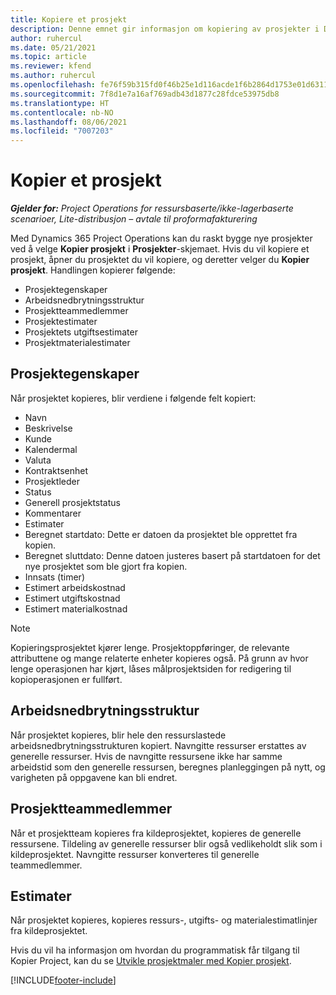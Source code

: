 ```yaml
---
title: Kopiere et prosjekt
description: Denne emnet gir informasjon om kopiering av prosjekter i Dynamics 365 Project Operations.
author: ruhercul
ms.date: 05/21/2021
ms.topic: article
ms.reviewer: kfend
ms.author: ruhercul
ms.openlocfilehash: fe76f59b315fd0f46b25e1d116acde1f6b2864d1753e01d6311ea93ae7d116fc
ms.sourcegitcommit: 7f8d1e7a16af769adb43d1877c28fdce53975db8
ms.translationtype: HT
ms.contentlocale: nb-NO
ms.lasthandoff: 08/06/2021
ms.locfileid: "7007203"
---
```

# <a name="copy-a-project"></a>Kopier et prosjekt

_**Gjelder for:** Project Operations for ressursbaserte/ikke-lagerbaserte scenarioer, Lite-distribusjon – avtale til proformafakturering_

Med Dynamics 365 Project Operations kan du raskt bygge nye prosjekter ved å velge **Kopier prosjekt** i **Prosjekter**-skjemaet. Hvis du vil kopiere et prosjekt, åpner du prosjektet du vil kopiere, og deretter velger du **Kopier prosjekt**. Handlingen kopierer følgende:

- Prosjektegenskaper 
- Arbeidsnedbrytningsstruktur
- Prosjektteammedlemmer
- Prosjektestimater
- Prosjektets utgiftsestimater
- Prosjektmaterialestimater

## <a name="project-properties"></a>Prosjektegenskaper

Når prosjektet kopieres, blir verdiene i følgende felt kopiert:

- Navn
- Beskrivelse
- Kunde
- Kalendermal
- Valuta
- Kontraktsenhet
- Prosjektleder
- Status
- Generell prosjektstatus
- Kommentarer
- Estimater
- Beregnet startdato: Dette er datoen da prosjektet ble opprettet fra kopien.
- Beregnet sluttdato: Denne datoen justeres basert på startdatoen for det nye prosjektet som ble gjort fra kopien.
- Innsats (timer)
- Estimert arbeidskostnad
- Estimert utgiftskostnad
- Estimert materialkostnad

> [!NOTE]
> Kopieringsprosjektet kjører lenge. Prosjektoppføringer, de relevante attributtene og mange relaterte enheter kopieres også. På grunn av hvor lenge operasjonen har kjørt, låses målprosjektsiden for redigering til kopioperasjonen er fullført.

## <a name="work-breakdown-structure"></a>Arbeidsnedbrytningsstruktur

Når prosjektet kopieres, blir hele den ressurslastede arbeidsnedbrytningsstrukturen kopiert. Navngitte ressurser erstattes av generelle ressurser. Hvis de navngitte ressursene ikke har samme arbeidstid som den generelle ressursen, beregnes planleggingen på nytt, og varigheten på oppgavene kan bli endret.

## <a name="project-team-members"></a>Prosjektteammedlemmer

Når et prosjektteam kopieres fra kildeprosjektet, kopieres de generelle ressursene. Tildeling av generelle ressurser blir også vedlikeholdt slik som i kildeprosjektet. Navngitte ressurser konverteres til generelle teammedlemmer.

## <a name="estimates"></a>Estimater

Når prosjektet kopieres, kopieres ressurs-, utgifts- og materialestimatlinjer fra kildeprosjektet. 

Hvis du vil ha informasjon om hvordan du programmatisk får tilgang til Kopier Project, kan du se [Utvikle prosjektmaler med Kopier prosjekt](dev-copy-project.md).


[!INCLUDE[footer-include](../includes/footer-banner.md)]
